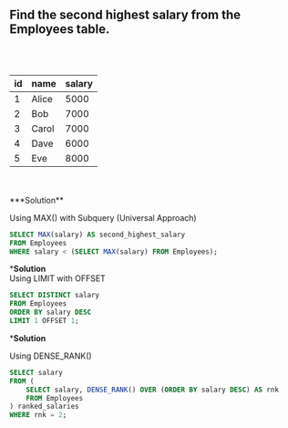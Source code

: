 ## Find the second highest salary from the Employees table.
<br>
<br>

| id  | name  | salary |
|-----|-------|--------|
| 1   | Alice | 5000   |
| 2   | Bob   | 7000   |
| 3   | Carol | 7000   |
| 4   | Dave  | 6000   |
| 5   | Eve   | 8000   |
<br>
<br>
***Solution** <br>

Using MAX() with Subquery (Universal Approach)

```sql
SELECT MAX(salary) AS second_highest_salary
FROM Employees
WHERE salary < (SELECT MAX(salary) FROM Employees);
```

***Solution** <br>
Using LIMIT with OFFSET

```sql
SELECT DISTINCT salary 
FROM Employees 
ORDER BY salary DESC 
LIMIT 1 OFFSET 1;
```
***Solution** <br>

Using DENSE_RANK() 
```sql
SELECT salary 
FROM (
    SELECT salary, DENSE_RANK() OVER (ORDER BY salary DESC) AS rnk 
    FROM Employees
) ranked_salaries
WHERE rnk = 2;
```
